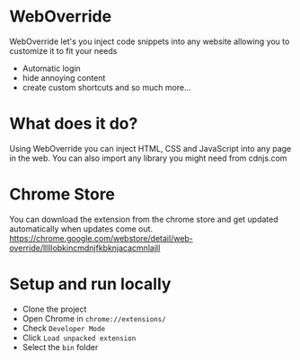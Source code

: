 # WebOverride
WebOverride let's you inject code snippets into any website allowing you to customize it to fit your needs
- Automatic login
- hide annoying content
- create custom shortcuts and so much more...

# What does it do?
Using WebOverride you can inject HTML, CSS and JavaScript into any page in the web.
You can also import any library you might need from cdnjs.com

# Chrome Store
You can download the extension from the chrome store and get updated automatically when updates come out.
<https://chrome.google.com/webstore/detail/web-override/lllllobkincmdnjfkbknjacacmnlajll>

# Setup and run locally
- Clone the project
- Open Chrome in `chrome://extensions/`
- Check `Developer Mode`
- Click `Load unpacked extension`
- Select the `bin` folder